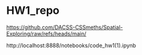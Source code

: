 # HW1_repo

https://github.com/DACSS-CSSmeths/Spatial-Exploring/raw/refs/heads/main/

http://localhost:8888/notebooks/code_hw1(1).ipynb
